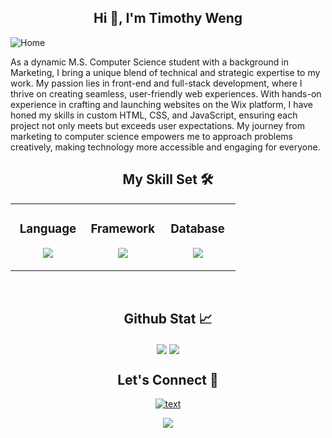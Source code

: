 <h2 align="center"> Hi 👋, I'm Timothy Weng  </h2>



![Home](https://github.com/timothyweng-0606/ColderBear/assets/124215553/24c4bee0-0bcd-4a62-8b5b-3bfef2046181)

<p>As a dynamic M.S. Computer Science student with a background in Marketing, I bring a unique blend of technical and strategic expertise to my work. My passion lies in front-end and full-stack development, where I thrive on creating seamless, user-friendly web experiences. With hands-on experience in crafting and launching websites on the Wix platform, I have honed my skills in custom HTML, CSS, and JavaScript, ensuring each project not only meets but exceeds user expectations. My journey from marketing to computer science empowers me to approach problems creatively, making technology more accessible and engaging for everyone.  </p>

<h2 align="center"> My Skill Set 🛠</h2> 
<div align="center">
<table border="0"><tr><td valign="top" width="33%">



<h3 align="center"> Language </h3> 
<p align="center">
  <a href="https://skillicons.dev">
    <img src="https://skillicons.dev/icons?i=html,css,javascript,java,c,python,swift&perline=3" />
  </a>
</p>
</td><td valign="top" width="33%">



<h3 align="center"> Framework </h3>
<p align="center">
  <a href="https://skillicons.dev">
    <img src="https://skillicons.dev/icons?i=react,nodejs,expressjs,django,git,npm,figma&perline=3" />
  </a>
</p>

</td><td valign="top" width="33%">



<h3 align="center"> Database </h3>
<p align="center">
  <a href="https://skillicons.dev">
    <img src="https://skillicons.dev/icons?i=mongodb,firebase,mysql&perline=3" />
  </a>
</p>
</td>
  </tr>
</table>

</div>
<br/>  


<h2 align="center"> Github Stat 📈</h2> 
<div align="center">
  <img src="https://github-readme-stats.vercel.app/api/top-langs?username=timothyweng-0606"align="center"/>
  <img src="https://github-readme-stats.vercel.app/api?username=timothyweng-0606&show_icons=true&theme=gruvbox&count_private=true&hide_border=true" align="center"/>
</div>  

<div align="center">
<h2> Let's Connect 🤝 </h2>

[![text](https://img.shields.io/badge/LinkedIn-0077B5?style=for-the-badge&logo=linkedin&logoColor=white)](https://www.linkedin.com/in/timothyweng0606)
<div align="center">
<img src = "https://www.codewars.com/users/Timothy%20Weng%20/badges/large"/>
</div>
</div>


